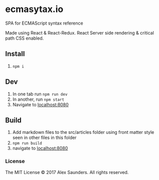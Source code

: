 # ecmasytax.io
SPA for ECMAScript syntax reference

Made using React & React-Redux. React Server side rendering & critical path CSS enabled.

## Install
1. `npm i`

## Dev

1. In one tab run `npm run dev`
2. In another, run `npm start`
2. Navigate to [localhost:8080](http://localhost:8080/)

## Build
1. Add markdown files to the src/articles folder using front matter style seen in other files in this folder
2. `npm run build`
3. navigate to [localhost:8080](http://localhost:8080/)


### License

The MIT License © 2017 Alex Saunders. All rights reserved.
